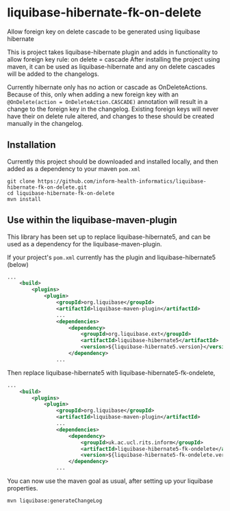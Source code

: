 # liquibase-hibernate-fk-on-delete
Allow foreign key on delete cascade to be generated using liquibase hibernate 

This is project takes liquibase-hibernate plugin and adds in functionality to allow foreign key rule: on delete = cascade
After installing the project using maven, it can be used as liquibase-hibernate and any on delete cascades will
be added to the changelogs.

Currently hibernate only has no action or cascade as OnDeleteActions. 
Because of this, only when adding a new foreign key with an `@OnDelete(action = OnDeleteAction.CASCADE)` 
annotation will result in a change to the foreign key in the changelog. Existing foreign keys will never have their
on delete rule altered, and changes to these should be created manually in the changelog.

## Installation

Currently this project should be downloaded and installed locally, and then added as a dependency to your maven `pom.xml` 

```shell script
git clone https://github.com/inform-health-informatics/liquibase-hibernate-fk-on-delete.git
cd liquibase-hibernate-fk-on-delete
mvn install
```

## Use within the liquibase-maven-plugin

This library has been set up to replace liquibase-hibernate5, 
and can be used as a dependency for the liquibase-maven-plugin.

If your project's `pom.xml` currently has the plugin and liquibase-hibernate5 (below)
```xml
...
    <build>
        <plugins>
            <plugin>
                <groupId>org.liquibase</groupId>
				<artifactId>liquibase-maven-plugin</artifactId>
				...
				<dependencies>
					<dependency>
						<groupId>org.liquibase.ext</groupId>
						<artifactId>liquibase-hibernate5</artifactId>
						<version>${liquibase-hibernate5.version}</version>
					</dependency>
                ...
```

Then replace liquibase-hibernate5 with liquibase-hibernate5-fk-ondelete, 

```xml
...
    <build>
        <plugins>
            <plugin>
                <groupId>org.liquibase</groupId>
				<artifactId>liquibase-maven-plugin</artifactId>
				...
				<dependencies>
                    <dependency>
                        <groupId>uk.ac.ucl.rits.inform</groupId>
                        <artifactId>liquibase-hibernate5-fk-ondelete</artifactId>
                        <version>${liquibase-hibernate5-fk-ondelete.version}</version>
					</dependency>
                ...
```

You can now use the maven goal as usual, after setting up your liquibase properties. 

```shell script
mvn liquibase:generateChangeLog
```
